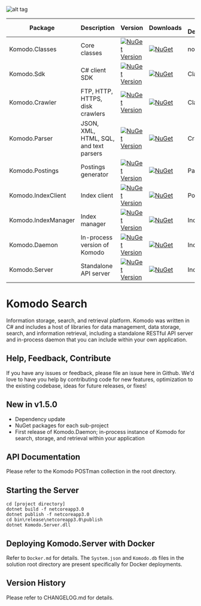 ![alt tag](https://github.com/jchristn/komodo/blob/master/Assets/komodo-icon.ico)

| Package | Description | Version | Downloads | Komodo Dependencies |
|---|---|---|---|---|
| Komodo.Classes | Core classes | [![NuGet Version](https://img.shields.io/nuget/v/Komodo.Classes.svg?style=flat)](https://www.nuget.org/packages/Komodo.Classes/) | [![NuGet](https://img.shields.io/nuget/dt/Komodo.Classes.svg)](https://www.nuget.org/packages/Komodo.Classes) | none |
| Komodo.Sdk | C# client SDK | [![NuGet Version](https://img.shields.io/nuget/v/Komodo.Sdk.svg?style=flat)](https://www.nuget.org/packages/Komodo.Sdk/) | [![NuGet](https://img.shields.io/nuget/dt/Komodo.Sdk.svg)](https://www.nuget.org/packages/Komodo.Sdk) | Classes |
| Komodo.Crawler | FTP, HTTP, HTTPS, disk crawlers | [![NuGet Version](https://img.shields.io/nuget/v/Komodo.Crawler.svg?style=flat)](https://www.nuget.org/packages/Komodo.Crawler/) | [![NuGet](https://img.shields.io/nuget/dt/Komodo.Crawler.svg)](https://www.nuget.org/packages/Komodo.Crawler) | Classes |
| Komodo.Parser | JSON, XML, HTML, SQL, and text parsers | [![NuGet Version](https://img.shields.io/nuget/v/Komodo.Parser.svg?style=flat)](https://www.nuget.org/packages/Komodo.Parser/) | [![NuGet](https://img.shields.io/nuget/dt/Komodo.Parser.svg)](https://www.nuget.org/packages/Komodo.Parser) | Crawler |
| Komodo.Postings | Postings generator | [![NuGet Version](https://img.shields.io/nuget/v/Komodo.Postings.svg?style=flat)](https://www.nuget.org/packages/Komodo.Postings/) | [![NuGet](https://img.shields.io/nuget/dt/Komodo.Postings.svg)](https://www.nuget.org/packages/Komodo.Postings) | Parser |
| Komodo.IndexClient | Index client | [![NuGet Version](https://img.shields.io/nuget/v/Komodo.IndexClient.svg?style=flat)](https://www.nuget.org/packages/Komodo.IndexClient/) | [![NuGet](https://img.shields.io/nuget/dt/Komodo.IndexClient.svg)](https://www.nuget.org/packages/Komodo.IndexClient) | Postings |
| Komodo.IndexManager | Index manager | [![NuGet Version](https://img.shields.io/nuget/v/Komodo.IndexManager.svg?style=flat)](https://www.nuget.org/packages/Komodo.IndexManager/) | [![NuGet](https://img.shields.io/nuget/dt/Komodo.IndexManager.svg)](https://www.nuget.org/packages/Komodo.IndexManager) | IndexClient |
| Komodo.Daemon | In-process version of Komodo | [![NuGet Version](https://img.shields.io/nuget/v/Komodo.Daemon.svg?style=flat)](https://www.nuget.org/packages/Komodo.Daemon/) | [![NuGet](https://img.shields.io/nuget/dt/Komodo.Daemon.svg)](https://www.nuget.org/packages/Komodo.Daemon) | IndexManager |
| Komodo.Server | Standalone API server | [![NuGet Version](https://img.shields.io/nuget/v/Komodo.Server.svg?style=flat)](https://www.nuget.org/packages/Komodo.Server/) | [![NuGet](https://img.shields.io/nuget/dt/Komodo.Server.svg)](https://www.nuget.org/packages/Komodo.Server) | IndexManager |
 
# Komodo Search

Information storage, search, and retrieval platform.  Komodo was written in C# and includes a host of libraries for data management, data storage, search, and information retrieval, including a standalone RESTful API server and in-process daemon that you can include within your own application.

## Help, Feedback, Contribute

If you have any issues or feedback, please file an issue here in Github.  We'd love to have you help by contributing code for new features, optimization to the existing codebase, ideas for future releases, or fixes!

## New in v1.5.0

- Dependency update
- NuGet packages for each sub-project
- First release of Komodo.Daemon; in-process instance of Komodo for search, storage, and retrieval within your application

## API Documentation

Please refer to the Komodo POSTman collection in the root directory.

## Starting the Server
 
```
cd [project directory]
dotnet build -f netcoreapp3.0
dotnet publish -f netcoreapp3.0
cd bin\release\netcoreapp3.0\publish
dotnet Komodo.Server.dll
```

## Deploying Komodo.Server with Docker

Refer to ```Docker.md``` for details.  The ```System.json``` and ```Komodo.db``` files in the solution root directory are present specifically for Docker deployments.

## Version History

Please refer to CHANGELOG.md for details. 